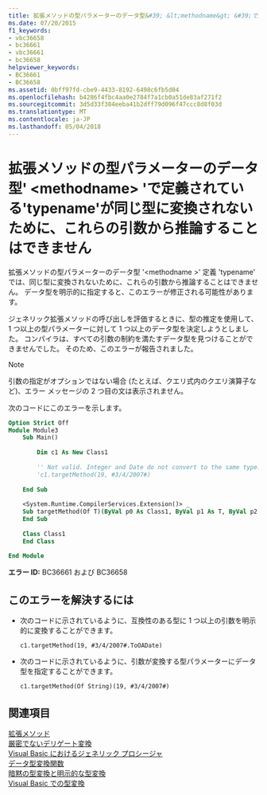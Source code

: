 ```yaml
---
title: 拡張メソッドの型パラメーターのデータ型&#39; &lt;methodname&gt; &#39;で定義されている&#39;typename&#39;が同じ型に変換されないために、これらの引数から推論することはできません
ms.date: 07/20/2015
f1_keywords:
- vbc36658
- bc36661
- vbc36661
- bc36658
helpviewer_keywords:
- BC36661
- BC36658
ms.assetid: 0bff97fd-cbe9-4433-8192-6498c6fb5d04
ms.openlocfilehash: b4286f4fbc4aa0e2784f7a1cb0a51de83af271f2
ms.sourcegitcommit: 3d5d33f384eeba41b2dff79d096f47ccc8d8f03d
ms.translationtype: MT
ms.contentlocale: ja-JP
ms.lasthandoff: 05/04/2018
---
```

# <a name="data-types-of-the-type-parameters-in-extension-method-39ltmethodnamegt39-defined-in-39typename39-cannot-be-inferred-from-these-arguments-because-they-do-not-convert-to-the-same-type"></a>拡張メソッドの型パラメーターのデータ型&#39; &lt;methodname&gt; &#39;で定義されている&#39;typename&#39;が同じ型に変換されないために、これらの引数から推論することはできません
拡張メソッドの型パラメーターのデータ型 '\<methodname >' 定義 'typename' では、同じ型に変換されないために、これらの引数から推論することはできません。 データ型を明示的に指定すると、このエラーが修正される可能性があります。  
  
 ジェネリック拡張メソッドの呼び出しを評価するときに、型の推定を使用して、1 つ以上の型パラメーターに対して 1 つ以上のデータ型を決定しようとしました。 コンパイラは、すべての引数の制約を満たすデータ型を見つけることができませんでした。 そのため、このエラーが報告されました。  
  
> [!NOTE]
>  引数の指定がオプションではない場合 (たとえば、クエリ式内のクエリ演算子など)、エラー メッセージの 2 つ目の文は表示されません。  
  
 次のコードにこのエラーを示します。  
  
```vb  
Option Strict Off  
Module Module3  
    Sub Main()  
  
        Dim c1 As New Class1  
  
        '' Not valid. Integer and Date do not convert to the same type.  
        'c1.targetMethod(19, #3/4/2007#)  
  
    End Sub  
  
    <System.Runtime.CompilerServices.Extension()> _  
    Sub targetMethod(Of T)(ByVal p0 As Class1, ByVal p1 As T, ByVal p2 As T)  
    End Sub  
  
    Class Class1  
    End Class  
  
End Module  
```  
  
 **エラー ID:** BC36661 および BC36658  
  
## <a name="to-correct-this-error"></a>このエラーを解決するには  
  
-   次のコードに示されているように、互換性のある型に 1 つ以上の引数を明示的に変換することができます。  
  
    ```  
    c1.targetMethod(19, #3/4/2007#.ToOADate)  
    ```  
  
-   次のコードに示されているように、引数が変換する型パラメーターにデータ型を指定することができます。  
  
    ```  
    c1.targetMethod(Of String)(19, #3/4/2007#)  
    ```  
  
## <a name="see-also"></a>関連項目  
 [拡張メソッド](../../visual-basic/programming-guide/language-features/procedures/extension-methods.md)  
 [厳密でないデリゲート変換](../../visual-basic/programming-guide/language-features/delegates/relaxed-delegate-conversion.md)  
 [Visual Basic におけるジェネリック プロシージャ](../../visual-basic/programming-guide/language-features/data-types/generic-procedures.md)  
 [データ型変換関数](../../visual-basic/language-reference/functions/type-conversion-functions.md)  
 [暗黙の型変換と明示的な型変換](../../visual-basic/programming-guide/language-features/data-types/implicit-and-explicit-conversions.md)  
 [Visual Basic での型変換](../../visual-basic/programming-guide/language-features/data-types/type-conversions.md)

